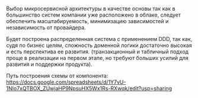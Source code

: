 Выбор микросервисной архитектуры в качестве основы так как в большинство систем компании уже расположено в облаке, следует обеспечить масштабируемость, минимизацию зависимостей и независимость от провайдера.

Будет построена распределенная система с применением DDD, так как, судя по бизнес целям, сложность доменной логики достаточно высокая и есть перспектива ее развития. (транзакционный и табличный подход проще в реализации на первом этапе, но требуют больших усилий для развития и поддержки продукта).


Путь построения схемы от компонента:
https://docs.google.com/spreadsheets/d/1Y7vU-1NIo7xQTBOX_ZUwjaHP9NpsuHX5Wx1Rs-RXwqk/edit?usp=sharing
